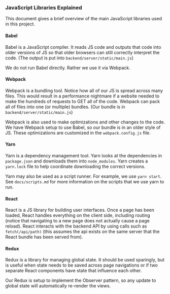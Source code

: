 ### JavaScript Libraries Explained

This document gives a brief overview of the main JavaScript libraries used in this project.

#### Babel

Babel is a JavaScript compiler. It reads JS code and outputs
that code into older versions of JS so that older browsers can still correctly
interpret the code. (The output is put into `backend/server/static/main.js`)

We do not run Babel directly. Rather we use it via Webpack.

#### Webpack

Webpack is a bundling tool. Notice how all of our JS is spread across many files.
This would result in a performance nightmare if a website needed to make the
hundreds of requests to GET all of the code. Webpack can pack all of files
into one (or multiple) bundles. (Our bundle is in `backend/server/static/main.js`)

Webpack is also used to make optimizations and other changes to the code.
We have Webpack setup to use Babel, so our bundle is in an older style of JS.
These optimizations are customized in the `webpack.config.js` file.

#### Yarn

Yarn is a dependency management tool. Yarn looks at the dependencies in `package.json`
and downloads them into `node_modules`. Yarn creates a `yarn.lock` file to help
coordinate downloading the correct versions.

Yarn may also be used as a script runner. For example, we use `yarn start`.
See `docs/scripts.md` for more information on the scripts that we use yarn to run.

#### React

React is a JS library for building user interfaces. Once a page has been loaded,
React handles everything on the client side, including routing (notice that
navigating to a new page does not actually cause a page reload). React interacts
with the backend API by using calls such as `fetch(/api/path)` (this assumes
the api exists on the same server that the React bundle has been served from).

#### Redux

Redux is a library for managing global state. It should be used sparingly,
but is useful when state needs to be saved across page navigations or if
two separate React components have state that influence each other.

Our Redux is setup to implement the Observer pattern, so any update to global
state will automatically re-render the views.
